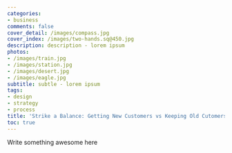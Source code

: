 ```yaml
---
categories:
- business
comments: false
cover_detail: /images/compass.jpg
cover_index: /images/two-hands.sq@450.jpg
description: description - lorem ipsum
photos:
- /images/train.jpg
- /images/station.jpg
- /images/desert.jpg
- /images/eagle.jpg
subtitle: subtle - lorem ipsum
tags:
- design
- strategy
- process
title: 'Strike a Balance: Getting New Customers vs Keeping Old Cutomers Happy'
toc: true
---
```

Write something awesome here